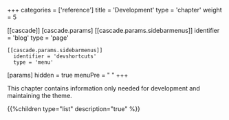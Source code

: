 +++
categories = ['reference']
title = 'Development'
type = 'chapter'
weight = 5

[[cascade]]
  [cascade.params]
    [[cascade.params.sidebarmenus]]
      identifier = 'blog'
      type = 'page'

    [[cascade.params.sidebarmenus]]
      identifier = 'devshortcuts'
      type = 'menu'

[params]
  hidden = true
  menuPre = "<i class='fa-fw fas fa-code-pull-request'></i> "
+++

This chapter contains information only needed for development and maintaining the theme.

{{%children type="list" description="true" %}}
